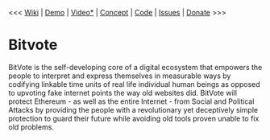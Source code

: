 <<< <a href="http://arkbg1.github.io/BitVote/">Wiki</a>
 | <a href="http://arkbg1.github.io/BitVote/">Demo</a>
 | <a href="https://www.youtube.com/watch?v=i5QVMIzR_kE">Video*</a>
 | <a href="http://forum.ethereum.org/discussion/941/bitvote-protecting-ethereum-from-social-attacks">Concept</a>
 | <a href="https://github.com/arkbg1/BitVote/wiki/*A*-plan">Code</a>
 | <a href="https://github.com/arkbg1/BitVote/issues">Issues</a>
 | <a href="https://coinbase.com/inline_payments/90b8f98e7b332be4bc3f9f51fb4c8991">Donate</a> >>>
<br />

<h1>Bitvote</h1>

<p>BitVote is the self-developing core of a digital ecosystem that empowers the people to interpret and express themselves in measurable ways by codifying linkable time units of real life individual human beings as opposed to upvoting fake internet points the way old websites did. BitVote will protect Ethereum - as well as the entire Internet - from Social and Political Attacks by providing the people with a revolutionary yet deceptively simple protection to guard their future while avoiding old tools proven unable to fix old problems.
